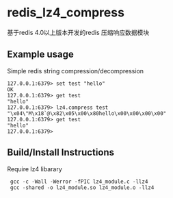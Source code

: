 # redis_lz4_compress
基于redis 4.0以上版本开发的redis 压缩响应数据模块

## Example usage

Simple redis string compression/decompression
```redis
127.0.0.1:6379> set test "hello"
OK
127.0.0.1:6379> get test
"hello"
127.0.0.1:6379> lz4.compress test
"\x04\"M\x18`@\x82\x05\x00\x80hello\x00\x00\x00\x00"
127.0.0.1:6379> get test
"hello"
127.0.0.1:6379>
```

## Build/Install Instructions

Require lz4 libarary
```
 gcc -c -Wall -Werror -fPIC lz4_module.c -llz4
 gcc -shared -o lz4_module.so lz4_module.o -llz4
```
